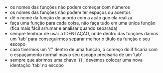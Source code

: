 - os nomes das funções não podem começar com números
- os nomes das funções não podem ter espaços ou acentos
- dê o nome da função de acordo com a ação que ela realiza
- faça uma função para cada coisa, não faça tudo em uma única função (fica mais fácil arrumar e analisar quando separada)
- sempre lembrar de usar a IDENTAÇÃO, onde dentro das funções damos um 'tab' para conseguirmos separar melhor o título da função e seu escopo
- caso tivermos um 'if' dentro de uma função, o começo do if ficaria com o espaçamento normal mas o seu escopo precisaria de um 'tab'
- sempre que abrimos uma chave '{}', devemos colocar uma nova identação 'tab' no escopo 

